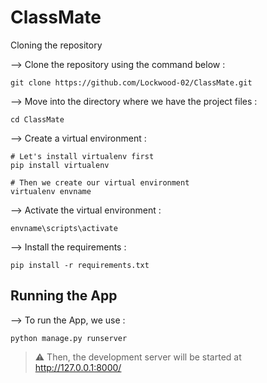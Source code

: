 # ClassMate

Cloning the repository

--> Clone the repository using the command below :

```
git clone https://github.com/Lockwood-02/ClassMate.git
```

--> Move into the directory where we have the project files :

```
cd ClassMate
```

--> Create a virtual environment :

```
# Let's install virtualenv first
pip install virtualenv

# Then we create our virtual environment
virtualenv envname
```

--> Activate the virtual environment :

```
envname\scripts\activate
```

--> Install the requirements :

```
pip install -r requirements.txt
```

## Running the App


--> To run the App, we use :

```
python manage.py runserver
```
>   ⚠ Then, the development server will be started at http://127.0.0.1:8000/

